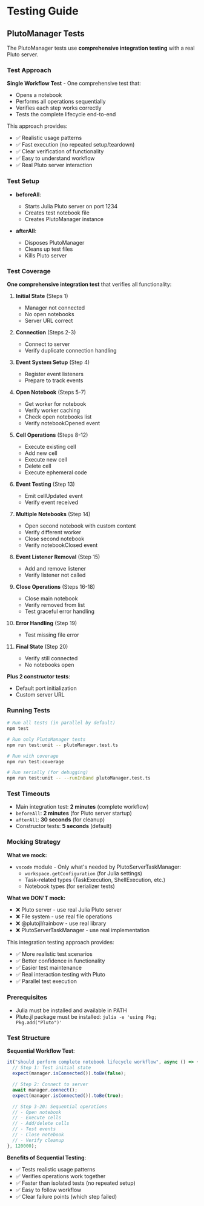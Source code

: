 # Testing Guide

## PlutoManager Tests

The PlutoManager tests use **comprehensive integration testing** with a real Pluto server.

### Test Approach

**Single Workflow Test** - One comprehensive test that:
- Opens a notebook
- Performs all operations sequentially
- Verifies each step works correctly
- Tests the complete lifecycle end-to-end

This approach provides:
- ✅ Realistic usage patterns
- ✅ Fast execution (no repeated setup/teardown)
- ✅ Clear verification of functionality
- ✅ Easy to understand workflow
- ✅ Real Pluto server interaction

### Test Setup

- **beforeAll**:
  - Starts Julia Pluto server on port 1234
  - Creates test notebook file
  - Creates PlutoManager instance

- **afterAll**:
  - Disposes PlutoManager
  - Cleans up test files
  - Kills Pluto server

### Test Coverage

**One comprehensive integration test** that verifies all functionality:

1. **Initial State** (Steps 1)
   - Manager not connected
   - No open notebooks
   - Server URL correct

2. **Connection** (Steps 2-3)
   - Connect to server
   - Verify duplicate connection handling

3. **Event System Setup** (Step 4)
   - Register event listeners
   - Prepare to track events

4. **Open Notebook** (Steps 5-7)
   - Get worker for notebook
   - Verify worker caching
   - Check open notebooks list
   - Verify notebookOpened event

5. **Cell Operations** (Steps 8-12)
   - Execute existing cell
   - Add new cell
   - Execute new cell
   - Delete cell
   - Execute ephemeral code

6. **Event Testing** (Step 13)
   - Emit cellUpdated event
   - Verify event received

7. **Multiple Notebooks** (Step 14)
   - Open second notebook with custom content
   - Verify different worker
   - Close second notebook
   - Verify notebookClosed event

8. **Event Listener Removal** (Step 15)
   - Add and remove listener
   - Verify listener not called

9. **Close Operations** (Steps 16-18)
   - Close main notebook
   - Verify removed from list
   - Test graceful error handling

10. **Error Handling** (Step 19)
    - Test missing file error

11. **Final State** (Step 20)
    - Verify still connected
    - No notebooks open

**Plus 2 constructor tests**:
- Default port initialization
- Custom server URL

### Running Tests

```bash
# Run all tests (in parallel by default)
npm test

# Run only PlutoManager tests
npm run test:unit -- plutoManager.test.ts

# Run with coverage
npm run test:coverage

# Run serially (for debugging)
npm run test:unit -- --runInBand plutoManager.test.ts
```

### Test Timeouts

- Main integration test: **2 minutes** (complete workflow)
- `beforeAll`: **2 minutes** (for Pluto server startup)
- `afterAll`: **30 seconds** (for cleanup)
- Constructor tests: **5 seconds** (default)

### Mocking Strategy

**What we mock:**
- `vscode` module - Only what's needed by PlutoServerTaskManager:
  - `workspace.getConfiguration` (for Julia settings)
  - Task-related types (TaskExecution, ShellExecution, etc.)
  - Notebook types (for serializer tests)

**What we DON'T mock:**
- ❌ Pluto server - use real Julia Pluto server
- ❌ File system - use real file operations
- ❌ @plutojl/rainbow - use real library
- ❌ PlutoServerTaskManager - use real implementation

This integration testing approach provides:
- ✅ More realistic test scenarios
- ✅ Better confidence in functionality
- ✅ Easier test maintenance
- ✅ Real interaction testing with Pluto
- ✅ Parallel test execution

### Prerequisites

- Julia must be installed and available in PATH
- Pluto.jl package must be installed: `julia -e 'using Pkg; Pkg.add("Pluto")'`

### Test Structure

**Sequential Workflow Test**:
```typescript
it("should perform complete notebook lifecycle workflow", async () => {
  // Step 1: Test initial state
  expect(manager.isConnected()).toBe(false);

  // Step 2: Connect to server
  await manager.connect();
  expect(manager.isConnected()).toBe(true);

  // Step 3-20: Sequential operations
  // - Open notebook
  // - Execute cells
  // - Add/delete cells
  // - Test events
  // - Close notebook
  // - Verify cleanup
}, 120000);
```

**Benefits of Sequential Testing**:
- ✅ Tests realistic usage patterns
- ✅ Verifies operations work together
- ✅ Faster than isolated tests (no repeated setup)
- ✅ Easy to follow workflow
- ✅ Clear failure points (which step failed)
